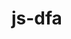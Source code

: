 <!--
 * @Author: seachen
 * @Date: 2022-04-15 10:11:19
 * @LastEditors: seachen
 * @LastEditTime: 2022-04-15 10:12:24
 * @Email: chenhai@uniontech.com
 * @Description: file content
 * @FilePath: /js-dfa/README.md
-->
# js-dfa
